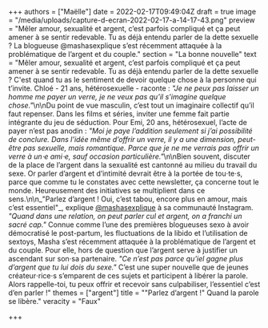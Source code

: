 +++
authors = ["Maëlle"]
date = 2022-02-17T09:49:04Z
draft = true
image = "/media/uploads/capture-d-ecran-2022-02-17-a-14-17-43.png"
preview = "Mêler amour, sexualité et argent, c’est parfois compliqué et ça peut amener à se sentir redevable. Tu as déjà entendu parler de la dette sexuelle ? La blogueuse @mashasexplique s’est récemment attaquée à la problématique de l’argent et du couple."
section = "La bonne nouvelle"
text = "Mêler amour, sexualité et argent, c’est parfois compliqué et ça peut amener à se sentir redevable. Tu as déjà entendu parler de la dette sexuelle ? C'est quand tu as le sentiment de devoir quelque chose à la personne qui t’invite. Chloé - 21 ans, hétérosexuelle - raconte : _\"Je ne peux pas laisser un homme me payer un verre, je ne veux pas qu’il s’imagine quelque chose.\"_\n\nDu point de vue masculin, c’est tout un imaginaire collectif qu’il faut repenser. Dans les films et séries, inviter une femme fait partie intégrante du jeu de séduction. Pour Emi, 20 ans, hétérosexuel, l’acte de payer n’est pas anodin : _\"Moi je paye l’addition seulement si j’ai possibilité de conclure. Dans l’idée même d’offrir un verre, il y a une dimension, peut-être pas sexuelle, mais romantique. Parce que je ne me verrais pas offrir un verre à un⋅e ami⋅e, sauf occasion particulière.\"_\n\nBien souvent, discuter de la place de l’argent dans la sexualité est cantonné au milieu du travail du sexe. Or parler d’argent et d’intimité devrait être à la portée de tou⋅te⋅s, parce que comme tu le constates avec cette newsletter, ça concerne tout le monde. Heureusement des initiatives se multiplient dans ce sens.\n\n_\"Parlez d’argent ! Oui, c’est tabou, encore plus en amour, mais c’est essentiel\"_, explique [@mashasexplique](https://www.instagram.com/mashasexplique/) à sa communauté Instagram. _\"Quand dans une relation, on peut parler cul et argent, on a franchi un sacré cap.\"_ Connue comme l’une des premières blogueuses sexo à avoir démocratisé le post-partum, les fluctuations de la libido et l’utilisation de sextoys, Masha s’est récemment attaquée à la problématique de l’argent et du couple. Pour elle, hors de question que l’argent serve à justifier un ascendant sur son⋅sa partenaire. _\"Ce n’est pas parce qu’iel gagne plus d’argent que tu lui dois du sexe.\"_ C’est une super nouvelle que de jeunes créateur⋅rice⋅s s’emparent de ces sujets et participent à libérer la parole. Alors rappelle-toi, tu peux offrir et recevoir sans culpabiliser, l’essentiel c’est d’en parler !"
themes = ["argent"]
title = "\"Parlez d’argent !\" Quand la parole se libère."
veracity = "Faux"

+++
